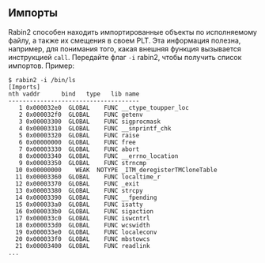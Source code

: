 ## Импорты

Rabin2 способен находить импортированные объекты по исполняемому файлу, а также их смещения в своем PLT. Эта информация полезна, например, для понимания того, какая внешняя функция вызывается инструкцией `call`. Передайте флаг `-i` rabin2, чтобы получить список импортов. Пример:

```
$ rabin2 -i /bin/ls
[Imports]
nth vaddr      bind   type   lib name
-------------------------------------
   1 0x000032e0  GLOBAL    FUNC __ctype_toupper_loc
   2 0x000032f0  GLOBAL    FUNC getenv
   3 0x00003300  GLOBAL    FUNC sigprocmask
   4 0x00003310  GLOBAL    FUNC __snprintf_chk
   5 0x00003320  GLOBAL    FUNC raise
   6 0x00000000  GLOBAL    FUNC free
   7 0x00003330  GLOBAL    FUNC abort
   8 0x00003340  GLOBAL    FUNC __errno_location
   9 0x00003350  GLOBAL    FUNC strncmp
  10 0x00000000    WEAK  NOTYPE _ITM_deregisterTMCloneTable
  11 0x00003360  GLOBAL    FUNC localtime_r
  12 0x00003370  GLOBAL    FUNC _exit
  13 0x00003380  GLOBAL    FUNC strcpy
  14 0x00003390  GLOBAL    FUNC __fpending
  15 0x000033a0  GLOBAL    FUNC isatty
  16 0x000033b0  GLOBAL    FUNC sigaction
  17 0x000033c0  GLOBAL    FUNC iswcntrl
  18 0x000033d0  GLOBAL    FUNC wcswidth
  19 0x000033e0  GLOBAL    FUNC localeconv
  20 0x000033f0  GLOBAL    FUNC mbstowcs
  21 0x00003400  GLOBAL    FUNC readlink
...

```

